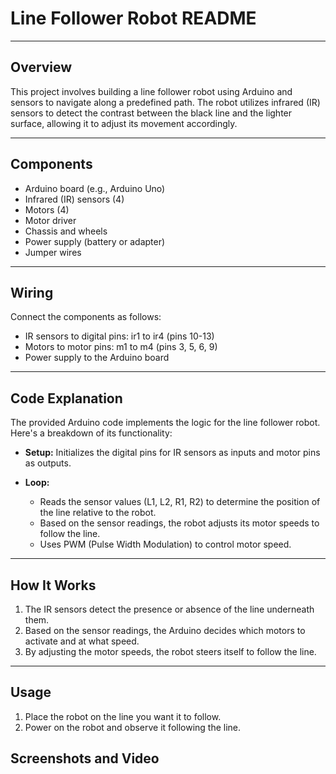 # Line Follower Robot README

---

## Overview

This project involves building a line follower robot using Arduino and sensors to navigate along a predefined path. The robot utilizes infrared (IR) sensors to detect the contrast between the black line and the lighter surface, allowing it to adjust its movement accordingly.

---

## Components

- Arduino board (e.g., Arduino Uno)
- Infrared (IR) sensors (4)
- Motors (4)
- Motor driver
- Chassis and wheels
- Power supply (battery or adapter)
- Jumper wires

---

## Wiring

Connect the components as follows:

- IR sensors to digital pins: ir1 to ir4 (pins 10-13)
- Motors to motor pins: m1 to m4 (pins 3, 5, 6, 9)
- Power supply to the Arduino board

---

## Code Explanation

The provided Arduino code implements the logic for the line follower robot. Here's a breakdown of its functionality:

- **Setup:** Initializes the digital pins for IR sensors as inputs and motor pins as outputs.

- **Loop:**
  - Reads the sensor values (L1, L2, R1, R2) to determine the position of the line relative to the robot.
  - Based on the sensor readings, the robot adjusts its motor speeds to follow the line.
  - Uses PWM (Pulse Width Modulation) to control motor speed.

---

## How It Works

1. The IR sensors detect the presence or absence of the line underneath them.
2. Based on the sensor readings, the Arduino decides which motors to activate and at what speed.
3. By adjusting the motor speeds, the robot steers itself to follow the line.

---

## Usage

1. Place the robot on the line you want it to follow.
2. Power on the robot and observe it following the line.


## Screenshots and Video


